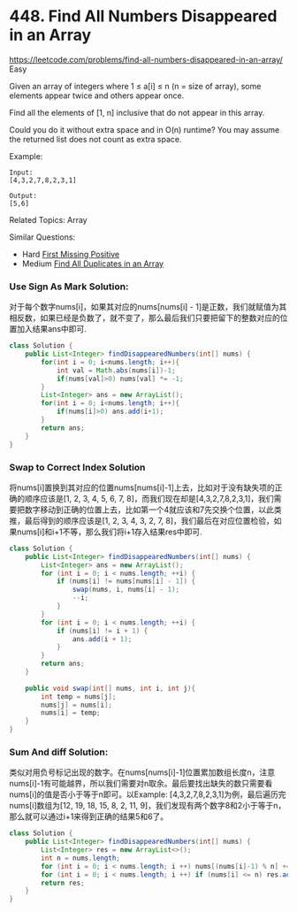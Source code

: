 # 448. Find All Numbers Disappeared in an Array
<https://leetcode.com/problems/find-all-numbers-disappeared-in-an-array/>
Easy

Given an array of integers where 1 ≤ a[i] ≤ n (n = size of array), some elements appear twice and others appear once.

Find all the elements of [1, n] inclusive that do not appear in this array.

Could you do it without extra space and in O(n) runtime? You may assume the returned list does not count as extra space.

Example:

    Input:
    [4,3,2,7,8,2,3,1]

    Output:
    [5,6]

Related Topics: Array

Similar Questions:
* Hard [First Missing Positive](https://leetcode.com/problems/first-missing-positive/)
* Medium [Find All Duplicates in an Array](https://leetcode.com/problems/find-all-duplicates-in-an-array/)


### Use Sign As Mark Solution:
对于每个数字nums[i]，如果其对应的nums[nums[i] - 1]是正数，我们就赋值为其相反数，如果已经是负数了，就不变了，那么最后我们只要把留下的整数对应的位置加入结果ans中即可.
```java
class Solution {
    public List<Integer> findDisappearedNumbers(int[] nums) {
        for(int i = 0; i<nums.length; i++){
            int val = Math.abs(nums[i])-1;
            if(nums[val]>0) nums[val] *= -1;
        }
        List<Integer> ans = new ArrayList();
        for(int i = 0; i<nums.length; i++){
            if(nums[i]>0) ans.add(i+1);
        }
        return ans;
    }
}
```

### Swap to Correct Index Solution
将nums[i]置换到其对应的位置nums[nums[i]-1]上去，比如对于没有缺失项的正确的顺序应该是[1, 2, 3, 4, 5, 6, 7, 8]，而我们现在却是[4,3,2,7,8,2,3,1]，我们需要把数字移动到正确的位置上去，比如第一个4就应该和7先交换个位置，以此类推，最后得到的顺序应该是[1, 2, 3, 4, 3, 2, 7, 8]，我们最后在对应位置检验，如果nums[i]和i+1不等，那么我们将i+1存入结果res中即可.
```java
class Solution {
    public List<Integer> findDisappearedNumbers(int[] nums) {
        List<Integer> ans = new ArrayList();
        for (int i = 0; i < nums.length; ++i) {
            if (nums[i] != nums[nums[i] - 1]) {
                swap(nums, i, nums[i] - 1);
                --i;
            }
        }
        for (int i = 0; i < nums.length; ++i) {
            if (nums[i] != i + 1) {
                ans.add(i + 1);
            }
        }
        return ans;
    }
    
    public void swap(int[] nums, int i, int j){
        int temp = nums[j];
        nums[j] = nums[i];
        nums[i] = temp;
    }
}
```

### Sum And diff Solution:
类似对用负号标记出现的数字。在nums[nums[i]-1]位置累加数组长度n，注意nums[i]-1有可能越界，所以我们需要对n取余。最后要找出缺失的数只需要看nums[i]的值是否小于等于n即可。以Example: [4,3,2,7,8,2,3,1]为例，最后遍历完nums[i]数组为[12, 19, 18, 15, 8, 2, 11, 9]，我们发现有两个数字8和2小于等于n，那么就可以通过i+1来得到正确的结果5和6了。

```java
class Solution {
    public List<Integer> findDisappearedNumbers(int[] nums) {
        List<Integer> res = new ArrayList<>();
        int n = nums.length;
        for (int i = 0; i < nums.length; i ++) nums[(nums[i]-1) % n] += n;
        for (int i = 0; i < nums.length; i ++) if (nums[i] <= n) res.add(i+1);
        return res;
    }
}
```